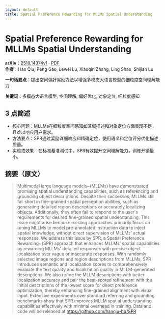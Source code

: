 ```yaml
---
layout: default
title: Spatial Preference Rewarding for MLLMs Spatial Understanding
---
```


# Spatial Preference Rewarding for MLLMs Spatial Understanding
**arXiv**：[2510.14374v1](https://arxiv.org/abs/2510.14374) · [PDF](https://arxiv.org/pdf/2510.14374.pdf)  
**作者**：Han Qiu, Peng Gao, Lewei Lu, Xiaoqin Zhang, Ling Shao, Shijian Lu  

**一句话要点**：提出空间偏好奖励方法以增强多模态大语言模型的细粒度空间理解能力

**关键词**：多模态大语言模型, 空间理解, 偏好优化, 对象定位, 细粒度感知

## 3 点简述
- 核心问题：MLLMs在细粒度空间感知如区域描述和对象定位方面表现不足，且难以响应用户需求。
- 方法要点：SPR通过奖励详细响应和精确定位，使用语义和定位评分优化描述质量。
- 实验或效果：在标准基准测试中，SPR有效提升空间理解能力，训练开销最小。

## 摘要（原文）

> Multimodal large language models~(MLLMs) have demonstrated promising spatial
> understanding capabilities, such as referencing and grounding object
> descriptions. Despite their successes, MLLMs still fall short in fine-grained
> spatial perception abilities, such as generating detailed region descriptions
> or accurately localizing objects. Additionally, they often fail to respond to
> the user's requirements for desired fine-grained spatial understanding. This
> issue might arise because existing approaches primarily focus on tuning MLLMs
> to model pre-annotated instruction data to inject spatial knowledge, without
> direct supervision of MLLMs' actual responses. We address this issue by SPR, a
> Spatial Preference Rewarding~(SPR) approach that enhances MLLMs' spatial
> capabilities by rewarding MLLMs' detailed responses with precise object
> localization over vague or inaccurate responses. With randomly selected image
> regions and region descriptions from MLLMs, SPR introduces semantic and
> localization scores to comprehensively evaluate the text quality and
> localization quality in MLLM-generated descriptions. We also refine the MLLM
> descriptions with better localization accuracy and pair the best-scored
> refinement with the initial descriptions of the lowest score for direct
> preference optimization, thereby enhancing fine-grained alignment with visual
> input. Extensive experiments over standard referring and grounding benchmarks
> show that SPR improves MLLM spatial understanding capabilities effectively with
> minimal overhead in training. Data and code will be released at
> https://github.com/hanqiu-hq/SPR

